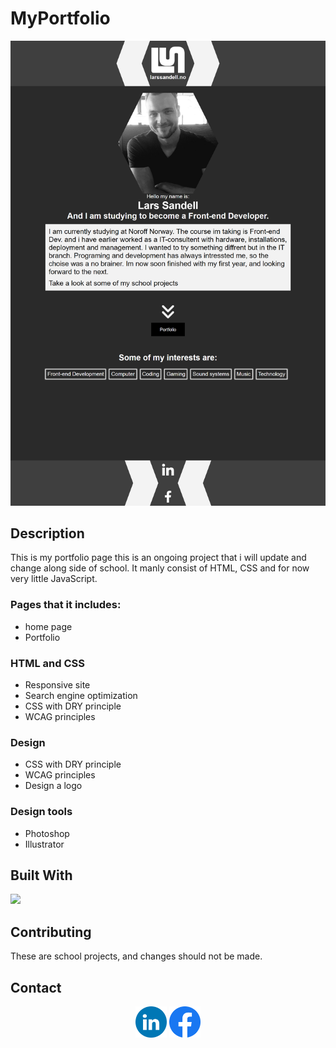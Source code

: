 # MyPortfolio

![image](https://github.com/larssandell/MyPortfolio/blob/main/MyPortfolio.png)

## Description

This is my portfolio page this is an ongoing project that i will update and change along side of school.
It manly consist of HTML, CSS and for now very little JavaScript.


### Pages that it includes:
- home page
- Portfolio

### HTML and CSS

- Responsive site
- Search engine optimization
- CSS with DRY principle
- WCAG principles

### Design
- CSS with DRY principle
- WCAG principles
- Design a logo

### Design tools
- Photoshop
- Illustrator

## Built With

<p>
  <a href="https://skillicons.dev">
    <img src="https://skillicons.dev/icons?i=html,css,github,ai,ps,netlify,vscode,figma" />
  </a>
</p>

## Contributing

<p>These are school projects, and changes should not be made. </p>

## Contact
 
<div align="center">
<a href="https://www.linkedin.com/in/lars-sandell"><img height="50" src="https://github.com/larssandell/LarsSandell/blob/main/LinkedIN.png?raw=true"></a>
<a href="https://www.facebook.com/BingoPingo"><img height="50" src="https://github.com/larssandell/LarsSandell/blob/main/Facebook.png?raw=true"></a>
</div>
